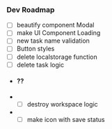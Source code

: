 ### Dev Roadmap

- [ ] beautify component Modal
- [ ] make UI Component Loading
- [ ] new task name validation
- [ ] Button styles
- [ ] delete localstorage function
- [ ] delete task logic

- #### ??

- - [ ] destroy workspace logic
- - [ ] make icon with save status
